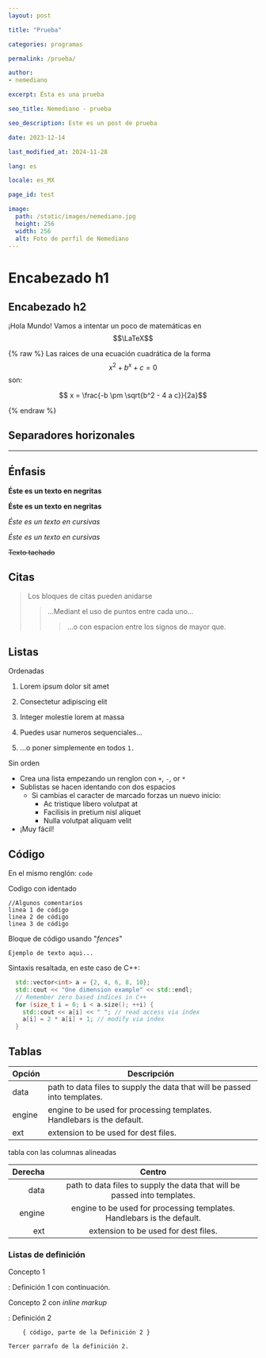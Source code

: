 ```yaml
---
layout: post

title: "Prueba"

categories: programas

permalink: /prueba/

author:
- nemediano

excerpt: Ésta es una prueba

seo_title: Nemediano - prueba

seo_description: Este es un post de prueba

date: 2023-12-14

last_modified_at: 2024-11-28

lang: es

locale: es_MX

page_id: test

image:
  path: /static/images/nemediano.jpg
  height: 256
  width: 256
  alt: Foto de perfil de Nemediano
---
```


# Encabezado h1

## Encabezado h2

¡Hola Mundo! Vamos a intentar un poco de matemáticas en $$\LaTeX$$

 {% raw %}
  Las raices de una ecuación cuadrática de la forma $$x^2 + b^x + c = 0$$ son:

  $$ x = \frac{-b \pm \sqrt{b^2 - 4 a c}}{2a}$$

 {% endraw %}


## Separadores horizonales

___

## Énfasis

**Éste es un texto en negritas**

__Éste es un texto en negritas__

*Éste es un texto en cursivas*

_Éste es un texto en cursivas_

~~Texto tachado~~

## Citas


> Los bloques de citas pueden anidarse
>> ...Mediant el uso de puntos entre cada uno...
> > > ...o con espacion entre los signos de mayor que.

## Listas

Ordenadas

1. Lorem ipsum dolor sit amet
2. Consectetur adipiscing elit
3. Integer molestie lorem at massa


1. Puedes usar numeros sequenciales...
1. ...o poner simplemente en todos `1.`

Sin orden

+ Crea una lista empezando un renglon con `+`, `-`, or `*`
+ Sublistas se hacen identando con dos espacios
  - Si cambias el caracter de marcado forzas un nuevo inicio:
    * Ac tristique libero volutpat at
    + Facilisis in pretium nisl aliquet
    - Nulla volutpat aliquam velit
+ ¡Muy fácil!


## Código

En el mismo renglón: `code`

Codigo con identado

    //Algunos comentarios
    linea 1 de código
    linea 2 de código
    linea 3 de código


Bloque de código usando "_fences_"

```
Ejemplo de texto aqui...
```

Sintaxis resaltada, en este caso de C++:

``` cpp
  std::vector<int> a = {2, 4, 6, 8, 10};
  std::cout << "One dimension example" << std::endl;
  // Remember zero based indices in C++
  for (size_t i = 0; i < a.size(); ++i) {
    std::cout << a[i] << " "; // read access via index
    a[i] = 2 * a[i] + 1; // modify via index
  }
```

## Tablas

| Opción | Descripción |
| ------ | ----------- |
| data   | path to data files to supply the data that will be passed into templates. |
| engine | engine to be used for processing templates. Handlebars is the default. |
| ext    | extension to be used for dest files. |

tabla con las columnas alineadas

| Derecha | Centro      |
| -------:| :----------:|
| data   | path to data files to supply the data that will be passed into templates. |
| engine | engine to be used for processing templates. Handlebars is the default. |
| ext    | extension to be used for dest files. |

### Listas de definición

Concepto 1

:   Definición 1
con continuación.

Concepto 2 con *inline markup*

:   Definición 2

        { código, parte de la Definición 2 }

    Tercer parrafo de la definición 2.
